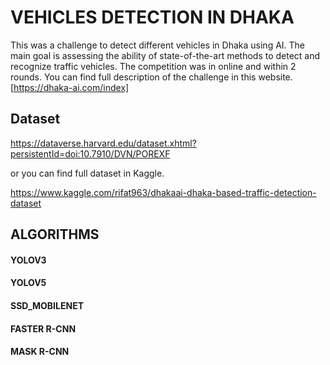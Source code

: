 # VEHICLES DETECTION IN DHAKA

This was a challenge to detect different vehicles in Dhaka using AI. The main goal is assessing the ability of state-of-the-art methods to detect and recognize traffic vehicles. The competition was in online and within 2 rounds. You can find full description of the challenge in this website. 
[https://dhaka-ai.com/index]


## Dataset

https://dataverse.harvard.edu/dataset.xhtml?persistentId=doi:10.7910/DVN/POREXF

or you can find full dataset in Kaggle.

https://www.kaggle.com/rifat963/dhakaai-dhaka-based-traffic-detection-dataset



## ALGORITHMS

#### YOLOV3

#### YOLOV5

#### SSD_MOBILENET

#### FASTER R-CNN

#### MASK R-CNN

